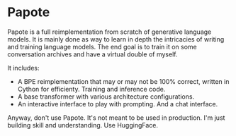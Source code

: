 # Papote

Papote is a full reimplementation from scratch of generative language models.
It is mainly done as way to learn in depth the intricacies of writing and
training language models. The end goal is to train it on some conversation
archives and have a virtual double of myself.

It includes:

- A BPE reimplementation that may or may not be 100% correct, written in Cython
  for efficienty. Training and inference code.
- A base transformer with various architecture configurations.
- An interactive interface to play with prompting. And a chat interface.

Anyway, don't use Papote. It's not meant to be used in production. I'm just
building skill and understanding. Use HuggingFace.
